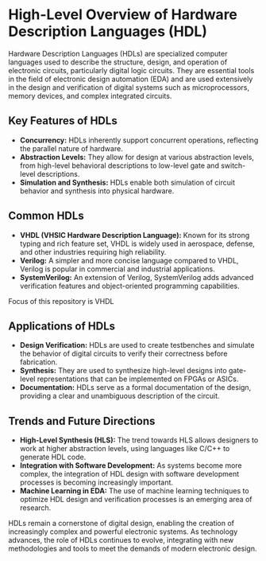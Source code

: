 # High-Level Overview of Hardware Description Languages (HDL)

Hardware Description Languages (HDLs) are specialized computer languages used to describe the structure, design, and operation of electronic circuits, particularly digital logic circuits. They are essential tools in the field of electronic design automation (EDA) and are used extensively in the design and verification of digital systems such as microprocessors, memory devices, and complex integrated circuits.

## Key Features of HDLs

- **Concurrency:** HDLs inherently support concurrent operations, reflecting the parallel nature of hardware.
- **Abstraction Levels:** They allow for design at various abstraction levels, from high-level behavioral descriptions to low-level gate and switch-level descriptions.
- **Simulation and Synthesis:** HDLs enable both simulation of circuit behavior and synthesis into physical hardware.

## Common HDLs

- **VHDL (VHSIC Hardware Description Language):** Known for its strong typing and rich feature set, VHDL is widely used in aerospace, defense, and other industries requiring high reliability.
- **Verilog:** A simpler and more concise language compared to VHDL, Verilog is popular in commercial and industrial applications.
- **SystemVerilog:** An extension of Verilog, SystemVerilog adds advanced verification features and object-oriented programming capabilities.

Focus of this repository is VHDL

## Applications of HDLs

- **Design Verification:** HDLs are used to create testbenches and simulate the behavior of digital circuits to verify their correctness before fabrication.
- **Synthesis:** They are used to synthesize high-level designs into gate-level representations that can be implemented on FPGAs or ASICs.
- **Documentation:** HDLs serve as a formal documentation of the design, providing a clear and unambiguous description of the circuit.

## Trends and Future Directions

- **High-Level Synthesis (HLS):** The trend towards HLS allows designers to work at higher abstraction levels, using languages like C/C++ to generate HDL code.
- **Integration with Software Development:** As systems become more complex, the integration of HDL design with software development processes is becoming increasingly important.
- **Machine Learning in EDA:** The use of machine learning techniques to optimize HDL design and verification processes is an emerging area of research.

HDLs remain a cornerstone of digital design, enabling the creation of increasingly complex and powerful electronic systems. As technology advances, the role of HDLs continues to evolve, integrating with new methodologies and tools to meet the demands of modern electronic design. 